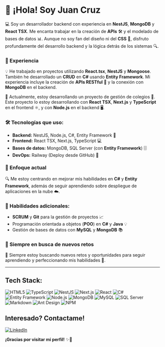 # 👋 ¡Hola! Soy Juan Cruz

💻 Soy un desarrollador backend con experiencia en **NestJS**, **MongoDB** y **React TSX**. Me encanta trabajar en la creación de **APIs** 🛠️ y el modelado de bases de datos 📊. Aunque no soy fan del diseño ni del **CSS** 🎨, disfruto profundamente del desarrollo backend y la lógica detrás de los sistemas 🔍.

### 🚀 Experiencia
💡 He trabajado en proyectos utilizando **React.tsx**, **NestJS** y **Mongoose**. También he desarrollado un **CRUD** en **C#** usando **Entity Framework**. Mi experiencia incluye la creación de **APIs RESTful** 🔗 y la conexión con **MongoDB** en el backend.

🎯 Actualmente, estoy desarrollando un proyecto de gestión de colegios 🏫. Este proyecto lo estoy desarrollando con **React TSX**, **Next.js** y **TypeScript** en el frontend ⚛️, y con **Node.js** en el backend 🖥️.

### 🛠️ Tecnologías que uso:
- **Backend:** NestJS, Node.js, C#, Entity Framework 🚀
- **Frontend:** React TSX, Next.js, TypeScript 💻
- **Bases de datos:** MongoDB, SQL Server (con **Entity Framework**) 🗄️
- **DevOps:** Railway (Deploy desde GitHub) 🚂

### 🌱 Enfoque actual
🔍 Me estoy centrando en mejorar mis habilidades en **C#** y **Entity Framework**, además de seguir aprendiendo sobre despliegue de aplicaciones en la nube ☁️.

### 🧰 Habilidades adicionales:
- **SCRUM** y **Git** para la gestión de proyectos 📈
- Programación orientada a objetos (**POO**) en **C#** y **Java** 💡
- Gestión de bases de datos con **MySQL** y **MongoDB** 📚

### 🤝 Siempre en busca de nuevos retos
🚀 Siempre estoy buscando nuevos retos y oportunidades para seguir aprendiendo y perfeccionando mis habilidades 🤝.

---

## Tech Stack:

![HTML5](https://img.shields.io/badge/HTML5-E34F26?style=for-the-badge&logo=html5&logoColor=white)
![TypeScript](https://img.shields.io/badge/TypeScript-3178C6?style=for-the-badge&logo=typescript&logoColor=white)
![NestJS](https://img.shields.io/badge/NestJS-E0234E?style=for-the-badge&logo=nestjs&logoColor=white)
![Next.js](https://img.shields.io/badge/Next.js-000000?style=for-the-badge&logo=nextdotjs&logoColor=white)
![React](https://img.shields.io/badge/React-61DAFB?style=for-the-badge&logo=react&logoColor=black)
![C#](https://img.shields.io/badge/C%23-239120?style=for-the-badge&logo=csharp&logoColor=white)
![Entity Framework](https://img.shields.io/badge/Entity%20Framework-3B0A45?style=for-the-badge&logo=dotnet&logoColor=white)
![Node.js](https://img.shields.io/badge/Node.js-339933?style=for-the-badge&logo=nodedotjs&logoColor=white)
![MongoDB](https://img.shields.io/badge/MongoDB-47A248?style=for-the-badge&logo=mongodb&logoColor=white)
![MySQL](https://img.shields.io/badge/MySQL-4479A1?style=for-the-badge&logo=mysql&logoColor=white)
![SQL Server](https://img.shields.io/badge/SQL%20Server-CC2927?style=for-the-badge&logo=microsoftsqlserver&logoColor=white)
![Markdown](https://img.shields.io/badge/Markdown-000000?style=for-the-badge&logo=markdown&logoColor=white)
![Ant Design](https://img.shields.io/badge/Ant%20Design-0170FE?style=for-the-badge&logo=antdesign&logoColor=white)
![NPM](https://img.shields.io/badge/NPM-CB3837?style=for-the-badge&logo=npm&logoColor=white)




## Interesado? Contactame!

[![LinkedIn](https://img.shields.io/badge/LinkedIn-0077B5?style=flat&logo=linkedin&logoColor=white)](https://www.linkedin.com/in/juan-diego-cruz-73a40a288/)

**¡Gracias por visitar mi perfil!** ✨🚀
